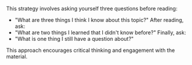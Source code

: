 This strategy involves asking yourself three questions before reading: 
- "What are three things I think I know about this topic?" 
After reading, ask:
- "What are two things I learned that I didn't know before?"
Finally, ask:
- "What is one thing I still have a question about?"

This approach encourages critical thinking and engagement with the material.